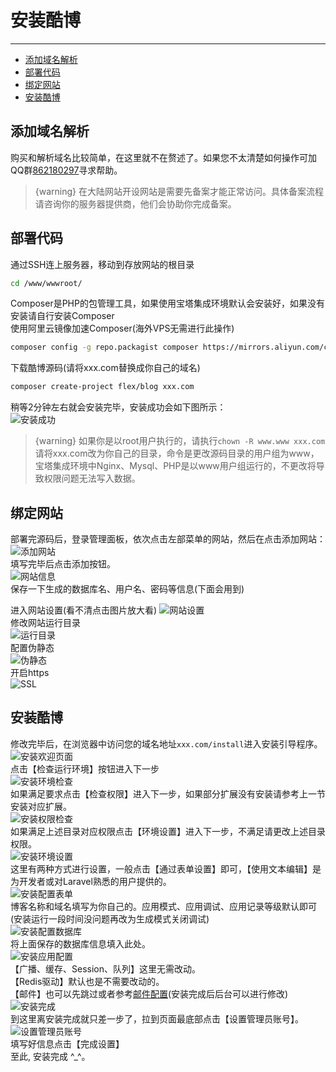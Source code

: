 # 安装酷博

---
- [添加域名解析](#section-1)
- [部署代码](#section-2)
- [绑定网站](#section-3)
- [安装酷博](#section-4)

<a name="section-1"></a>
## 添加域名解析
购买和解析域名比较简单，在这里就不在赘述了。如果您不太清楚如何操作可加QQ群[862180297](https://jq.qq.com/?_wv=1027&k=5l6VXeo)寻求帮助。
> {warning} 在大陆网站开设网站是需要先备案才能正常访问。具体备案流程请咨询你的服务器提供商，他们会协助你完成备案。

<a name="section-2"></a>
## 部署代码
通过SSH连上服务器，移动到存放网站的根目录    
```bash
cd /www/wwwroot/
```
Composer是PHP的包管理工具，如果使用宝塔集成环境默认会安装好，如果没有安装请自行安装Composer  
使用阿里云镜像加速Composer(海外VPS无需进行此操作)  
```bash
composer config -g repo.packagist composer https://mirrors.aliyun.com/composer/
```
下载酷博源码(请将xxx.com替换成你自己的域名)  
```bash
composer create-project flex/blog xxx.com
```
稍等2分钟左右就会安装完毕，安装成功会如下图所示：  
![安装成功](/images/docs/install_success.png)  
> {warning} 如果你是以root用户执行的，请执行`chown -R www.www xxx.com` 请将xxx.com改为你自己的目录，命令是更改源码目录的用户组为www，宝塔集成环境中Nginx、Mysql、PHP是以www用户组运行的，不更改将导致权限问题无法写入数据。  
 
<a name="section-3"></a>
## 绑定网站
部署完源码后，登录管理面板，依次点击左部菜单的网站，然后在点击添加网站：  
![添加网站](/images/docs/add_site.png)  
填写完毕后点击添加按钮。   
![网站信息](/images/docs/site_info.png)  
保存一下生成的数据库名、用户名、密码等信息(下面会用到)  

进入网站设置(看不清点击图片放大看)
![网站设置](/images/docs/setting_open.png)  
修改网站运行目录  
![运行目录](/images/docs/setting_dir.png)  
配置伪静态  
![伪静态](/images/docs/setting_htaccess.png)  
开启https  
![SSL](/images/docs/setting_ssl.png)  

<a name="section-4"></a>
## 安装酷博
修改完毕后，在浏览器中访问您的域名地址`xxx.com/install`进入安装引导程序。
![安装欢迎页面](/images/docs/install-1.png)  
点击【检查运行环境】按钮进入下一步  
![安装环境检查](/images/docs/install-2.png)  
如果满足要求点击【检查权限】进入下一步，如果部分扩展没有安装请参考上一节安装对应扩展。  
![安装权限检查](/images/docs/install-3.png)  
如果满足上述目录对应权限点击【环境设置】进入下一步，不满足请更改上述目录权限。  
![安装环境设置](/images/docs/install-4.png)  
这里有两种方式进行设置，一般点击【通过表单设置】即可，【使用文本编辑】是为开发者或对Laravel熟悉的用户提供的。  
![安装配置表单](/images/docs/install-5.png)  
博客名称和域名填写为你自己的。应用模式、应用调试、应用记录等级默认即可(安装运行一段时间没问题再改为生成模式关闭调试)  
![安装配置数据库](/images/docs/install-6.png)  
将上面保存的数据库信息填入此处。  
![安装应用配置](/images/docs/install-7.png)  
【广播、缓存、Session、队列】这里无需改动。  
【Redis驱动】默认也是不需要改动的。  
【邮件】也可以先跳过或者参考[邮件配置](/{{route}}/{{version}}/config#mail)(安装完成后后台可以进行修改)  
![安装完成](/images/docs/install-8.png)  
到这里离安装完成就只差一步了，拉到页面最底部点击【设置管理员账号】。  
![设置管理员账号](/images/docs/install-9.png)  
填写好信息点击【完成设置】  
至此, 安装完成 ^_^。





